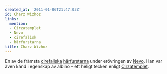 ```yaml
---
created_at: '2011-01-06T21:47:03Z'
id: Charz Wizhoz
links:
  mention:
  - Cirzatemplet
  - Nevo
  - cirefalisk
  - härfurstarna
title: Charz Wizhoz
---
```


En av de främsta [cirefaliska][] [härfurstarna] under erövringen av [Nevo]. Han var även känd i
egenskap av albino – ett heligt tecken enligt [Cirzatemplet].

  [cirefaliska]: cirefalisk
  [härfurstarna]: härfurstarna
  [Nevo]: Nevo
  [Cirzatemplet]: Cirzatemplet